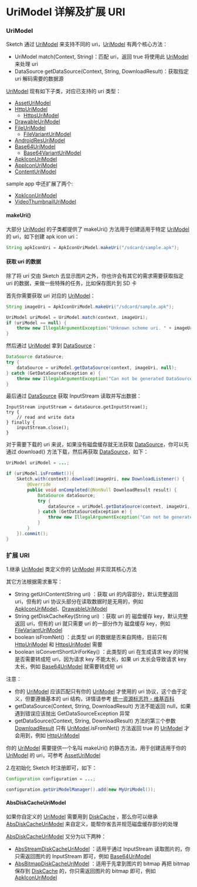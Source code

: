 # UriModel 详解及扩展 URI

### UriModel

Sketch 通过 [UriModel] 来支持不同的 uri，[UriModel] 有两个核心方法：

* UriModel match(Context, String)：匹配 uri，返回 true 将使用此 [UriModel] 来处理 uri
* DataSource getDataSource(Context, String, DownloadResult)：获取指定 uri 解码需要的数据源

[UriModel] 现有如下子类，对应已支持的 uri 类型：

* [AssetUriModel]
* [HttpUriModel]
  * [HttpsUriModel]
* [DrawableUriModel]
* [FileUriModel]
  * [FileVariantUriModel]
* [AndroidResUriModel]
* [Base64UriModel]
  * [Base64VariantUriModel]
* [ApkIconUriModel]
* [AppIconUriModel]
* [ContentUriModel]

sample app 中还扩展了两个:

* [XpkIconUriModel]
* [VideoThumbnailUriModel]

#### makeUri()

大部分 [UriModel] 的子类都提供了 makeUri() 方法用于创建适用于特定 [UriModel] 的 uri，如下创建 apk icon uri：

```java
String apkIconUri = ApkIconUriModel.makeUri("/sdcard/sample.apk");
```

#### 获取 uri 的数据

除了将 uri 交由 Sketch 去显示图片之外，你也许会有其它的需求需要获取指定 uri 的数据，来做一些特殊的任务，比如保存图片到 SD 卡

首先你需要获取 uri 对应的 [UriModel]：

```java
String imageUri = ApkIconUriModel.makeUri("/sdcard/sample.apk");

UriModel uriModel = UriModel.match(context, imageUri);
if (uriModel == null) {
    throw new IllegalArgumentException("Unknown scheme uri. " + imageUri);
}
```

然后通过 [UriModel] 拿到 [DataSource]：

```java
DataSource dataSource;
try {
    dataSource = uriModel.getDataSource(context, imageUri, null);
} catch (GetDataSourceException e) {
    throw new IllegalArgumentException("Can not be generated DataSource.  " + imageUri, e);
}
```

最后通过 [DataSource] 获取 InputStream 读取并写出数据：

```
InputStream inputStream = dataSource.getInputStream();
try {
    // read and write data
} finally {
    inputStream.close();
}
```

对于需要下载的 uri 来说，如果没有磁盘缓存就无法获取 [DataSource]，你可以先通过 download() 方法下载，然后再获取 [DataSource]，如下：

```java
UriModel uriModel = ...;

if (uriModel.isFromNet()){
    Sketch.with(context).download(imageUri, new DownloadListener() {
        @Override
        public void onCompleted(@NonNull DownloadResult result) {
            DataSource dataSource;
            try {
                dataSource = uriModel.getDataSource(context, imageUri, result);
            } catch (GetDataSourceException e) {
                throw new IllegalArgumentException("Can not be generated DataSource.  " + imageUri, e);
            }
        }
    }).commit();
}
```

### 扩展 URI

1.继承 [UriModel] 类定义你的 [UriModel] 并实现其核心方法

其它方法根据需求重写：

* String getUriContent(String uri) ：获取 uri 的内容部分，默认完整返回 uri，但有的 uri 协议头部分在读取数据时是无用的，例如 [ApkIconUriModel]、[DrawableUriModel]
* String getDiskCacheKey(String uri) ：获取 uri 的 磁盘缓存 key，默认完整返回 uri，但有的 uri 就只需要 uri
的一部分作为 磁盘缓存 key，例如 [FileVariantUriModel]
* boolean isFromNet() ：此类型 uri 的数据是否来自网络，目前只有 [HttpUriModel] 和 [HttpsUriModel] 需要
* boolean isConvertShortUriForKey() ：此类型的 uri 在生成请求 key 的时候是否需要转成短 uri，因为请求 key 不能太长，如果 uri 太长会导致请求 key 太长，例如 [Base64UriModel] 就需要转成短 uri

注意：

* 你的 [UriModel] 应该匹配只有你的 [UriModel] 才使用的 uri 协议，这个由于定义，但要遵循基本的 uri 结构，详情请参考 [统一资源标志符 - 维基百科]
* getDataSource(Context, String, DownloadResult) 方法不能返回 null，如果遇到错误应该抛出 GetDataSourceException 异常
* getDataSource(Context, String, DownloadResult) 方法的第三个参数 [DownloadResult] 只有 [UriModel].isFromNet() 方法返回 true 的 [UriModel] 才会用到，例如 [HttpUriModel]

你的 [UriModel] 需要提供一个名叫 makeUri() 的静态方法，用于创建适用于你的 [UriModel] 的 uri，可参考 [AssetUriModel]

2.在初始化 Sketch 时注册即可，如下：

```java
Configuration configuration = ...;

configuration.getUriModelManager().add(new MyUriModel());
```

#### AbsDiskCacheUriModel

如果你自定义的 [UriModel] 需要用到 [DiskCache] ，那么你可以继承 [AbsDiskCacheUriModel] 来自定义，能帮你省去并规范磁盘缓存部分的处理

[AbsDiskCacheUriModel] 又分为以下两种：

* [AbsStreamDiskCacheUriModel] ：适用于通过 InputStream 读取图片的，你只需返回图片的 InputStream 即可，例如 [Base64UriModel]
* [AbsBitmapDiskCacheUriModel] ：适用于先拿到图片的 bitmap 再把 bitmap 保存到 [DiskCache] 的，你只需返回图片的 bitmap 即可，例如 [ApkIconUriModel]

[UriModel]: ../../sketch/src/main/java/me/xiaopan/sketch/uri/UriModel.java
[AssetUriModel]: ../../sketch/src/main/java/me/xiaopan/sketch/uri/AssetUriModel.java
[HttpUriModel]: ../../sketch/src/main/java/me/xiaopan/sketch/uri/HttpUriModel.java
[HttpsUriModel]: ../../sketch/src/main/java/me/xiaopan/sketch/uri/HttpsUriModel.java
[DrawableUriModel]: ../../sketch/src/main/java/me/xiaopan/sketch/uri/DrawableUriModel.java
[FileUriModel]: ../../sketch/src/main/java/me/xiaopan/sketch/uri/FileUriModel.java
[FileVariantUriModel]: ../../sketch/src/main/java/me/xiaopan/sketch/uri/FileVariantUriModel.java
[AndroidResUriModel]: ../../sketch/src/main/java/me/xiaopan/sketch/uri/AndroidResUriModel.java
[AbsDiskCacheUriModel]: ../../sketch/src/main/java/me/xiaopan/sketch/uri/AbsDiskCacheUriModel.java
[AbsStreamDiskCacheUriModel]: ../../sketch/src/main/java/me/xiaopan/sketch/uri/AbsStreamDiskCacheUriModel.java
[XpkIconUriModel]: ../../sample/src/main/java/me/xiaopan/sketchsample/util/XpkIconUriModel.java
[Base64UriModel]: ../../sketch/src/main/java/me/xiaopan/sketch/uri/Base64UriModel.java
[Base64VariantUriModel]: ../../sketch/src/main/java/me/xiaopan/sketch/uri/Base64VariantUriModel.java
[AbsBitmapDiskCacheUriModel]: ../../sketch/src/main/java/me/xiaopan/sketch/uri/AbsBitmapDiskCacheUriModel.java
[ApkIconUriModel]: ../../sketch/src/main/java/me/xiaopan/sketch/uri/ApkIconUriModel.java
[VideoThumbnailUriModel]: ../../sample-video-thumbnail/src/main/java/me/xiaopan/ssvt/VideoThumbnailUriModel.java
[AppIconUriModel]: ../../sketch/src/main/java/me/xiaopan/sketch/uri/AppIconUriModel.java
[ContentUriModel]: ../../sketch/src/main/java/me/xiaopan/sketch/uri/ContentUriModel.java
[DiskCache]: ../../sketch/src/main/java/me/xiaopan/sketch/cache/DiskCache.java
[DownloadResult]: ../../sketch/src/main/java/me/xiaopan/sketch/request/DownloadResult.java
[DataSource]: ../../sketch/src/main/java/me/xiaopan/sketch/datasource/DataSource.java

[统一资源标志符 - 维基百科]: https://zh.wikipedia.org/wiki/%E7%BB%9F%E4%B8%80%E8%B5%84%E6%BA%90%E6%A0%87%E5%BF%97%E7%AC%A6
